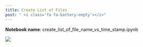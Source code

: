 ```yaml
---
title: Create List of Files
post: " <i class='fa fa-battery-empty'></i>"
---
```


**Notebook name**: create_list_of_file_name_vs_time_stamp.ipynb

<img src='/images/comingsoon.png' />